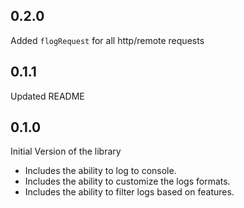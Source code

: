 ## 0.2.0

Added `flogRequest` for all http/remote requests
## 0.1.1

Updated README

## 0.1.0

Initial Version of the library

- Includes the ability to log to console.
- Includes the ability to customize the logs formats.
- Includes the ability to filter logs based on features.
